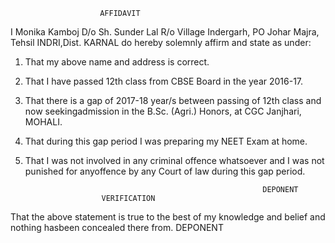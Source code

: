 

 
                        AFFIDAVIT
I Monika Kamboj D/o Sh. Sunder Lal R/o Village Indergarh, PO Johar Majra, Tehsil INDRI,Dist. KARNAL do hereby solemnly affirm and state as under:
1. That my above name and address is correct.
2. That I have passed 12th class from CBSE Board in the year 2016-17.
3. That there is a gap of 2017-18 year/s between passing of 12th class and now seekingadmission in the B.Sc. (Agri.) Honors, at CGC Janjhari, MOHALI.
4. That during this gap period I was preparing my NEET Exam at home.
5. That I was not involved in any criminal offence whatsoever and I was not punished for anyoffence by any Court of law during this gap period.
 
                                                            DEPONENT
                        VERIFICATION
That the above statement is true to the best of my knowledge and belief and nothing hasbeen concealed there from.
                                                            DEPONENT
